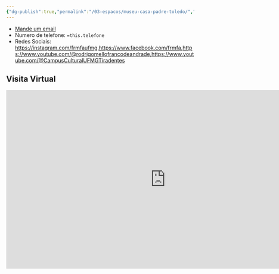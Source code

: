 ```yaml
---
{"dg-publish":true,"permalink":"/03-espacos/museu-casa-padre-toledo/","tags":["espaço"],"created":"2023-07-14T14:29:00.142-03:00","updated":"2023-08-18T18:35:05.415-03:00"}
---
```




- [Mande um email](mailto:`=this.email`)
- Numero de telefone: `=this.telefone`
- Redes Sociais:
	 https://instagram.com/frmfaufmg,https://www.facebook.com/frmfa,https://www.youtube.com/@rodrigomellofrancodeandrade,https://www.youtube.com/@CampusCulturalUFMGTiradentes

## Visita Virtual
<iframe src="https://my.matterport.com/show/?m=aLajJVVoDkz" width="853" height="480" frameborder="0" allowfullscreen="allowfullscreen"></iframe>


